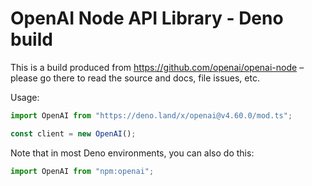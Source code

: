 # OpenAI Node API Library - Deno build

This is a build produced from https://github.com/openai/openai-node – please go
there to read the source and docs, file issues, etc.

Usage:

```ts
import OpenAI from "https://deno.land/x/openai@v4.60.0/mod.ts";

const client = new OpenAI();
```

Note that in most Deno environments, you can also do this:

```ts
import OpenAI from "npm:openai";
```

